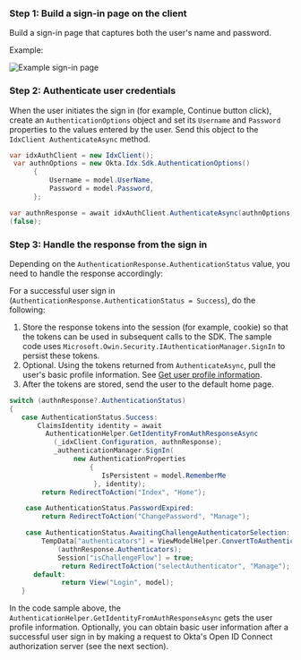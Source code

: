 ### Step 1: Build a sign-in page on the client

Build a sign-in page that captures both the user's name and password.

Example:

<div class="common-image-format">

![Example sign-in page](/img/oie-embedded-sdk/oie-embedded-sdk-use-case-simple-sign-on-screenshot-sign-in.png)

</div>

### Step 2: Authenticate user credentials

When the user initiates the sign in (for example, Continue button click), create
an `AuthenticationOptions` object and set its `Username` and `Password`
properties to the values entered by the user. Send this object to the
`IdxClient AuthenticateAsync` method.

```csharp
var idxAuthClient = new IdxClient();
 var authnOptions = new Okta.Idx.Sdk.AuthenticationOptions()
      {
          Username = model.UserName,
          Password = model.Password,
      };

var authnResponse = await idxAuthClient.AuthenticateAsync(authnOptions).ConfigureAwait
(false);
```

### Step 3: Handle the response from the sign in

Depending on the `AuthenticationResponse.AuthenticationStatus` value, you need to handle the response accordingly:

For a successful user sign in
(`AuthenticationResponse.AuthenticationStatus = Success`), do the following:

1. Store the response tokens into the session (for example, cookie) so that the tokens can be used in
   subsequent calls to the SDK. The sample code uses
  `Microsoft.Owin.Security.IAuthenticationManager.SignIn` to persist these
   tokens.
1. Optional. Using the tokens returned from `AuthenticateAsync`, pull the user's basic profile information. See [Get user profile information](#get-user-profile-information).
1. After the tokens are stored, send the user to the default home page.

```csharp
switch (authnResponse?.AuthenticationStatus)
{
   case AuthenticationStatus.Success:
       ClaimsIdentity identity = await
         AuthenticationHelper.GetIdentityFromAuthResponseAsync
           (_idxClient.Configuration, authnResponse);
           _authenticationManager.SignIn(
                new AuthenticationProperties
                    {
                       IsPersistent = model.RememberMe
                     }, identity);
        return RedirectToAction("Index", "Home");

    case AuthenticationStatus.PasswordExpired:
        return RedirectToAction("ChangePassword", "Manage");

    case AuthenticationStatus.AwaitingChallengeAuthenticatorSelection:
        TempData["authenticators"] = ViewModelHelper.ConvertToAuthenticatorViewModelList
            (authnResponse.Authenticators);
            Session["isChallengeFlow"] = true;
             return RedirectToAction("selectAuthenticator", "Manage");
      default:
             return View("Login", model);
   }

```

In the code sample above, the
`AuthenticationHelper.GetIdentityFromAuthResponseAsync` gets the user profile information. Optionally, you can obtain basic user information after a successful user
sign in by making a request to Okta's Open ID Connect authorization server (see the next section).
